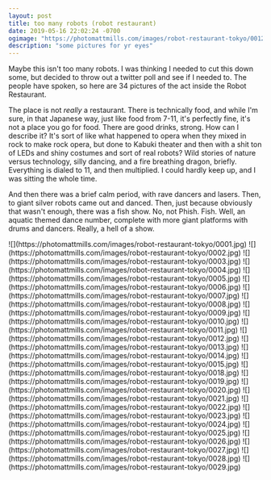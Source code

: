 ```yaml
---
layout: post
title: too many robots (robot restaurant)
date: 2019-05-16 22:02:24 -0700
ogimage: "https://photomattmills.com/images/robot-restaurant-tokyo/0012.jpg"
description: "some pictures for yr eyes"
---
```


Maybe this isn't too many robots. I was thinking I needed to cut this down some, but decided to throw out a twitter poll and see if I needed to. The people have spoken, so here are 34 pictures of the act inside the Robot Restaurant.

The place is not _really_ a restaurant. There is technically food, and while I'm sure, in that Japanese way, just like food from 7-11, it's perfectly fine, it's not a place you go for food. There are good drinks, strong. How can I describe it? It's sort of like what happened to opera when they mixed in rock to make rock opera, but done to Kabuki theater and then with a shit ton of LEDs and shiny costumes and sort of real robots? Wild stories of nature versus technology, silly dancing, and a fire breathing dragon, briefly. Everything is dialed to 11, and then multiplied. I could hardly keep up, and I was sitting the whole time.

And then there was a brief calm period, with rave dancers and lasers. Then, to giant silver robots came out and danced. Then, just because obviously that wasn't enough, there was a fish show. No, not Phish. Fish. Well, an aquatic themed dance number, complete with more giant platforms with drums and dancers. Really, a hell of a show.

<span style="display:block;" class="center">
  ![](https://photomattmills.com/images/robot-restaurant-tokyo/0001.jpg)
<span class="caption"></span>
![](https://photomattmills.com/images/robot-restaurant-tokyo/0002.jpg)
<span class="caption"></span>
![](https://photomattmills.com/images/robot-restaurant-tokyo/0003.jpg)
<span class="caption"></span>
![](https://photomattmills.com/images/robot-restaurant-tokyo/0004.jpg)
<span class="caption"></span>
![](https://photomattmills.com/images/robot-restaurant-tokyo/0005.jpg)
<span class="caption"></span>
![](https://photomattmills.com/images/robot-restaurant-tokyo/0006.jpg)
<span class="caption"></span>
![](https://photomattmills.com/images/robot-restaurant-tokyo/0007.jpg)
<span class="caption"></span>
![](https://photomattmills.com/images/robot-restaurant-tokyo/0008.jpg)
<span class="caption"></span>
![](https://photomattmills.com/images/robot-restaurant-tokyo/0009.jpg)
<span class="caption"></span>
![](https://photomattmills.com/images/robot-restaurant-tokyo/0010.jpg)
<span class="caption"></span>
![](https://photomattmills.com/images/robot-restaurant-tokyo/0011.jpg)
<span class="caption"></span>
![](https://photomattmills.com/images/robot-restaurant-tokyo/0012.jpg)
<span class="caption"></span>
![](https://photomattmills.com/images/robot-restaurant-tokyo/0013.jpg)
<span class="caption"></span>
![](https://photomattmills.com/images/robot-restaurant-tokyo/0014.jpg)
<span class="caption"></span>
![](https://photomattmills.com/images/robot-restaurant-tokyo/0015.jpg)
<span class="caption"></span>
<span class="caption"></span>
![](https://photomattmills.com/images/robot-restaurant-tokyo/0018.jpg)
<span class="caption"></span>
![](https://photomattmills.com/images/robot-restaurant-tokyo/0019.jpg)
<span class="caption"></span>
![](https://photomattmills.com/images/robot-restaurant-tokyo/0020.jpg)
<span class="caption"></span>
![](https://photomattmills.com/images/robot-restaurant-tokyo/0021.jpg)
<span class="caption"></span>
![](https://photomattmills.com/images/robot-restaurant-tokyo/0022.jpg)
<span class="caption"></span>
![](https://photomattmills.com/images/robot-restaurant-tokyo/0023.jpg)
<span class="caption"></span>
![](https://photomattmills.com/images/robot-restaurant-tokyo/0024.jpg)
<span class="caption"></span>
![](https://photomattmills.com/images/robot-restaurant-tokyo/0025.jpg)
<span class="caption"></span>
![](https://photomattmills.com/images/robot-restaurant-tokyo/0026.jpg)
<span class="caption"></span>
![](https://photomattmills.com/images/robot-restaurant-tokyo/0027.jpg)
<span class="caption"></span>
![](https://photomattmills.com/images/robot-restaurant-tokyo/0028.jpg)
<span class="caption"></span>
![](https://photomattmills.com/images/robot-restaurant-tokyo/0029.jpg)
<span class="caption"></span>
</span>
